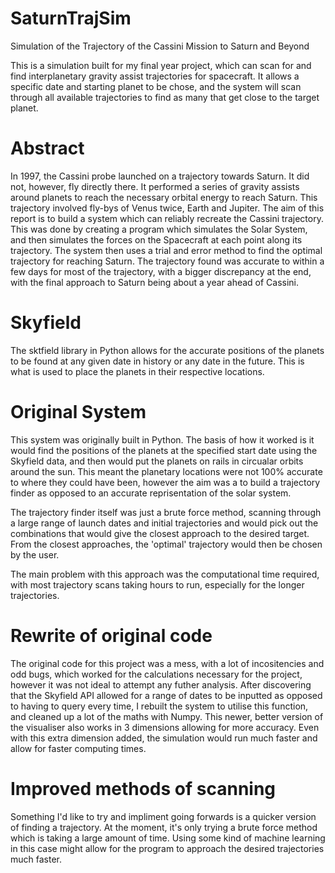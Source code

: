 # SaturnTrajSim
Simulation of the Trajectory of the Cassini Mission to Saturn and Beyond

This is a simulation built for my final year project, which can scan for and find interplanetary gravity assist trajectories for spacecraft. It allows a specific date and starting planet to be chose, and the system will scan through all available trajectories to find as many that get close to the target planet.

# Abstract

In 1997, the Cassini probe launched on a trajectory towards Saturn. It did not, however, fly directly there. It performed a series of gravity assists around planets to reach the necessary orbital energy to reach Saturn. This trajectory involved fly-bys of Venus twice, Earth and Jupiter. The aim of this report is to build a system which can reliably recreate the Cassini trajectory. This was done by creating a program which simulates the Solar System, and then simulates the forces on the Spacecraft at each point along its trajectory. The system then uses a trial and error method to find the optimal trajectory for reaching Saturn. The trajectory found was accurate to within a few days for most of the trajectory, with a bigger discrepancy at the end, with the final approach to Saturn being about a year ahead of Cassini. 

# Skyfield

The sktfield library in Python allows for the accurate positions of the planets to be found at any given date in history or any date in the future. This is what is used to place the planets in their respective locations.

# Original System

This system was originally built in Python. The basis of how it worked is it would find the positions of the planets at the specified start date using the Skyfield data, and then would put the planets on rails in circualar orbits around the sun. This meant the planetary locations were not 100% accurate to where they could have been, however the aim was a to build a trajectory finder as opposed to an accurate reprisentation of the solar system. 

The trajectory finder itself was just a brute force method, scanning through a large range of launch dates and initial trajectories and would pick out the combinations that would give the closest approach to the desired target. From the closest approaches, the 'optimal' trajectory would then be chosen by the user.

The main problem with this approach was the computational time required, with most trajectory scans taking hours to run, especially for the longer trajectories.

# Rewrite of original code

The original code for this project was a mess, with a lot of incositencies and odd bugs, which worked for the calculations necessary for the project, however it was not ideal to attempt any futher analysis. After discovering that the Skyfield API allowed for a range of dates to be inputted as opposed to having to query every time, I rebuilt the system to utilise this function, and cleaned up a lot of the maths with Numpy. This newer, better version of the visualiser also works in 3 dimensions allowing for more accuracy. Even with this extra dimension added, the simulation would run much faster and allow for faster computing times.

# Improved methods of scanning

Something I'd like to try and impliment going forwards is a quicker version of finding a trajectory. At the moment, it's only trying a brute force method which is taking a large amount of time. Using some kind of machine learning in this case might allow for the program to approach the desired trajectories much faster.

